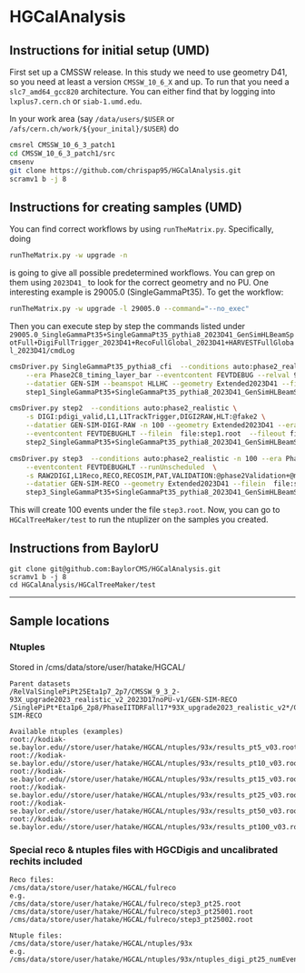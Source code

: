 # HGCalAnalysis
## Instructions for initial setup (UMD)
First set up a CMSSW release. In this study we need to use geometry D41, so you need at least a version ```CMSSW_10_6_X``` and up. To run that you need a ```slc7_amd64_gcc820``` architecture. You can either find that by logging into ```lxplus7.cern.ch``` or ```siab-1.umd.edu```.

In your work area (say ```/data/users/$USER``` or ```/afs/cern.ch/work/${your_inital}/$USER```) do
```bash
cmsrel CMSSW_10_6_3_patch1
cd CMSSW_10_6_3_patch1/src
cmsenv
git clone https://github.com/chrispap95/HGCalAnalysis.git
scramv1 b -j 8
```

## Instructions for creating samples (UMD)
You can find correct workflows by using ```runTheMatrix.py```. Specifically, doing
```bash
runTheMatrix.py -w upgrade -n
```
is going to give all possible predetermined workflows. You can grep on them using ```2023D41_``` to look for the correct geometry and no PU.
One interesting example is 29005.0 (SingleGammaPt35). To get the workflow:
```bash
runTheMatrix.py -w upgrade -l 29005.0 --command="--no_exec"
```
Then you can execute step by step the commands listed under ```29005.0_SingleGammaPt35+SingleGammaPt35_pythia8_2023D41_GenSimHLBeamSpotFull+DigiFullTrigger_2023D41+RecoFullGlobal_2023D41+HARVESTFullGlobal_2023D41/cmdLog```
```bash
cmsDriver.py SingleGammaPt35_pythia8_cfi  --conditions auto:phase2_realistic -n 100 \
    --era Phase2C8_timing_layer_bar --eventcontent FEVTDEBUG --relval 9000,50 -s GEN,SIM \
    --datatier GEN-SIM --beamspot HLLHC --geometry Extended2023D41 --fileout file:step1.root  > \
    step1_SingleGammaPt35+SingleGammaPt35_pythia8_2023D41_GenSimHLBeamSpotFull+DigiFullTrigger_2023D41+RecoFullGlobal_2023D41+HARVESTFullGlobal_2023D41.log  2>&1

cmsDriver.py step2  --conditions auto:phase2_realistic \
    -s DIGI:pdigi_valid,L1,L1TrackTrigger,DIGI2RAW,HLT:@fake2 \
    --datatier GEN-SIM-DIGI-RAW -n 100 --geometry Extended2023D41 --era Phase2C8_timing_layer_bar \
    --eventcontent FEVTDEBUGHLT --filein  file:step1.root  --fileout file:step2.root  > \
    step2_SingleGammaPt35+SingleGammaPt35_pythia8_2023D41_GenSimHLBeamSpotFull+DigiFullTrigger_2023D41+RecoFullGlobal_2023D41+HARVESTFullGlobal_2023D41.log  2>&1

cmsDriver.py step3  --conditions auto:phase2_realistic -n 100 --era Phase2C8_timing_layer_bar \
    --eventcontent FEVTDEBUGHLT --runUnscheduled  \
    -s RAW2DIGI,L1Reco,RECO,RECOSIM,PAT,VALIDATION:@phase2Validation+@miniAODValidation,DQM:@phase2+@miniAODDQM \
    --datatier GEN-SIM-RECO --geometry Extended2023D41 --filein  file:step2.root  --fileout file:step3.root  > \
    step3_SingleGammaPt35+SingleGammaPt35_pythia8_2023D41_GenSimHLBeamSpotFull+DigiFullTrigger_2023D41+RecoFullGlobal_2023D41+HARVESTFullGlobal_2023D41.log  2>&1
```
This will create 100 events under the file ```step3.root```. Now, you can go to ```HGCalTreeMaker/test``` to run the ntuplizer on the samples you created.


## Instructions from BaylorU

```
git clone git@github.com:BaylorCMS/HGCalAnalysis.git
scramv1 b -j 8
cd HGCalAnalysis/HGCalTreeMaker/test
```

- - - -

## Sample locations

### Ntuples
Stored in /cms/data/store/user/hatake/HGCAL/

```
Parent datasets
/RelValSinglePiPt25Eta1p7_2p7/CMSSW_9_3_2-93X_upgrade2023_realistic_v2_2023D17noPU-v1/GEN-SIM-RECO
/SinglePiPt*Eta1p6_2p8/PhaseIITDRFall17*93X_upgrade2023_realistic_v2*/GEN-SIM-RECO

Available ntuples (examples)
root://kodiak-se.baylor.edu//store/user/hatake/HGCAL/ntuples/93x/results_pt5_v03.root
root://kodiak-se.baylor.edu//store/user/hatake/HGCAL/ntuples/93x/results_pt10_v03.root
root://kodiak-se.baylor.edu//store/user/hatake/HGCAL/ntuples/93x/results_pt15_v03.root
root://kodiak-se.baylor.edu//store/user/hatake/HGCAL/ntuples/93x/results_pt25_v03.root
root://kodiak-se.baylor.edu//store/user/hatake/HGCAL/ntuples/93x/results_pt50_v03.root
root://kodiak-se.baylor.edu//store/user/hatake/HGCAL/ntuples/93x/results_pt100_v03.root
```

### Special reco & ntuples files with HGCDigis and uncalibrated rechits included

```
Reco files:
/cms/data/store/user/hatake/HGCAL/fulreco
e.g.
/cms/data/store/user/hatake/HGCAL/fulreco/step3_pt25.root
/cms/data/store/user/hatake/HGCAL/fulreco/step3_pt25001.root
/cms/data/store/user/hatake/HGCAL/fulreco/step3_pt25002.root

Ntuple files:
/cms/data/store/user/hatake/HGCAL/ntuples/93x
e.g.
/cms/data/store/user/hatake/HGCAL/ntuples/93x/ntuples_digi_pt25_numEvent10.root
```
